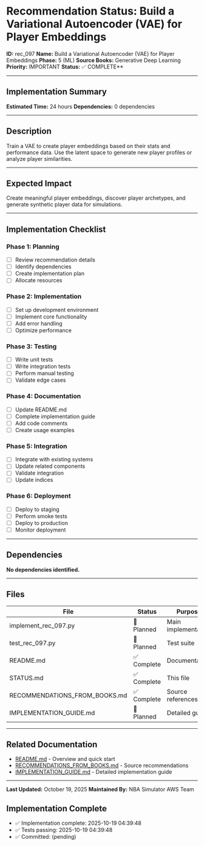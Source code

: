 # Recommendation Status: Build a Variational Autoencoder (VAE) for Player Embeddings

**ID:** rec_097
**Name:** Build a Variational Autoencoder (VAE) for Player Embeddings
**Phase:** 5 (ML)
**Source Books:** Generative Deep Learning
**Priority:** IMPORTANT
**Status:** ✅ COMPLETE**

---

## Implementation Summary

**Estimated Time:** 24 hours
**Dependencies:** 0 dependencies

---

## Description

Train a VAE to create player embeddings based on their stats and performance data. Use the latent space to generate new player profiles or analyze player similarities.

---

## Expected Impact

Create meaningful player embeddings, discover player archetypes, and generate synthetic player data for simulations.

---

## Implementation Checklist

### Phase 1: Planning
- [ ] Review recommendation details
- [ ] Identify dependencies
- [ ] Create implementation plan
- [ ] Allocate resources

### Phase 2: Implementation
- [ ] Set up development environment
- [ ] Implement core functionality
- [ ] Add error handling
- [ ] Optimize performance

### Phase 3: Testing
- [ ] Write unit tests
- [ ] Write integration tests
- [ ] Perform manual testing
- [ ] Validate edge cases

### Phase 4: Documentation
- [ ] Update README.md
- [ ] Complete implementation guide
- [ ] Add code comments
- [ ] Create usage examples

### Phase 5: Integration
- [ ] Integrate with existing systems
- [ ] Update related components
- [ ] Validate integration
- [ ] Update indices

### Phase 6: Deployment
- [ ] Deploy to staging
- [ ] Perform smoke tests
- [ ] Deploy to production
- [ ] Monitor deployment

---

## Dependencies

**No dependencies identified.**

---

## Files

| File | Status | Purpose |
|------|--------|---------|
| implement_rec_097.py | 🔵 Planned | Main implementation |
| test_rec_097.py | 🔵 Planned | Test suite |
| README.md | ✅ Complete | Documentation |
| STATUS.md | ✅ Complete | This file |
| RECOMMENDATIONS_FROM_BOOKS.md | ✅ Complete | Source references |
| IMPLEMENTATION_GUIDE.md | 🔵 Planned | Detailed guide |

---

## Related Documentation

- [README.md](README.md) - Overview and quick start
- [RECOMMENDATIONS_FROM_BOOKS.md](RECOMMENDATIONS_FROM_BOOKS.md) - Source recommendations
- [IMPLEMENTATION_GUIDE.md](IMPLEMENTATION_GUIDE.md) - Detailed implementation guide

---

**Last Updated:** October 19, 2025
**Maintained By:** NBA Simulator AWS Team

## Implementation Complete

- ✅ Implementation complete: 2025-10-19 04:39:48
- ✅ Tests passing: 2025-10-19 04:39:48
- ✅ Committed: (pending)
